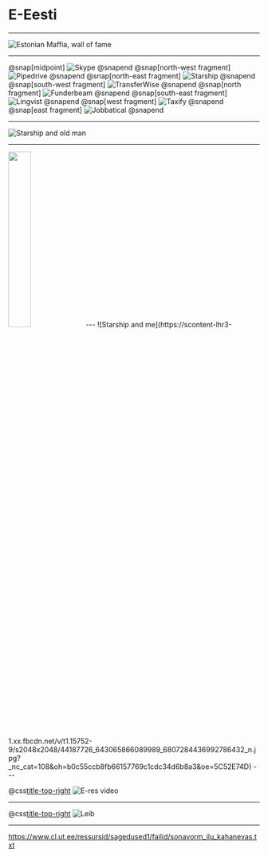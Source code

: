 # E-Eesti

---
![Estonian Maffia, wall of fame](https://twitter.com/michaelghandour/status/1050992620531539968)

---

<!-- Estonia has the most startups per capita in the EU. -->

@snap[midpoint]
![Skype](https://upload.wikimedia.org/wikipedia/commons/thumb/a/a7/Skype_logo.svg/1280px-Skype_logo.svg.png)
@snapend
@snap[north-west fragment]
![Pipedrive](https://www.leadliaison.com/wp-content/uploads/2016/09/logodarkpiepdrive.png)
@snapend
@snap[north-east fragment]
![Starship](https://www.digitalgreenwich.com/wp-content/uploads/2015/11/starship3.jpg)
@snapend
@snap[south-west fragment]
![TransferWise](https://www.pymnts.com/wp-content/uploads/2017/02/TransferWise-Facebook.png)
@snapend
@snap[north fragment]
![Funderbeam](https://www.funderbeam.com/assets/images/d0736e4a.FB_black.png)
@snapend
@snap[south-east fragment]
![Lingvist](https://pbs.twimg.com/media/DpJRqekWkAETzhs.png)
@snapend
@snap[west fragment]
![Taxify](https://www.techbooky.com/wp-content/uploads/2017/11/taxify.jpg)
@snapend
@snap[east fragment]
![Jobbatical](https://proxy.duckduckgo.com/iu/?u=http%3A%2F%2Fwww.broketourist.net%2Fwp-content%2Fuploads%2FJobbatical_Feat-290x290.jpg&f=1)
@snapend

---
![Starship and old man](https://o.aolcdn.com/images/dims?quality=100&image_uri=http%3A%2F%2Fo.aolcdn.com%2Fhss%2Fstorage%2Fmidas%2Fceec8143fcb040f70150b764c8702308%2F202903595%2Fstarship.jpg&client=amp-blogside-v2&signature=aede7939dc706d7be97df82fcd9a6ec150763a98)

---
<img src="https://o.aolcdn.com/images/dims?quality=100&image_uri=http%3A%2F%2Fo.aolcdn.com%2Fhss%2Fstorage%2Fmidas%2Fceec8143fcb040f70150b764c8702308%2F202903595%2Fstarship.jpg&client=amp-blogside-v2&signature=aede7939dc706d7be97df82fcd9a6ec150763a98" style="width: 30%; border: none; background: none; box-shadow: none;" />
---
![Starship and me](https://scontent-lhr3-1.xx.fbcdn.net/v/t1.15752-9/s2048x2048/44187726_643065866089989_6807284436992786432_n.jpg?_nc_cat=108&oh=b0c55ccb8fb66157769c1cdc34d6b8a3&oe=5C52E74D)
---

@css[title-top-right](E-residentsus)
![E-res video](https://www.youtube.com/embed/vzknLXQfnSM)

---

@css[title-top-right](Leib)
![Leib](https://2.bp.blogspot.com/-hR7767QhR3U/V-jCbAqCTwI/AAAAAAAATHc/9-ImxHH7esAH139F3VNw4UvPe25lUJ5sgCLcB/s1600/DSC01239.jpg)

---

https://www.cl.ut.ee/ressursid/sagedused1/failid/sonavorm_ilu_kahanevas.txt
